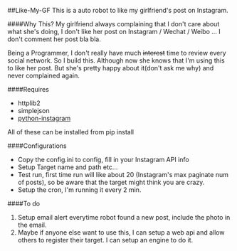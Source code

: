 ##Like-My-GF
This is a auto robot to like my girlfriend's post on Instagram.

####Why This?
My girlfriend always complaining that I don't care about what she's doing, I don't like her post on Instagram / Wechat / Weibo ... I don't comment her post bla bla.

Being a Programmer, I don't really have much ~~interest~~ time to review every social network. So I build this. Although now she knows that I'm using this to like her post. But she's pretty happy about it(don't ask me why) and never complained again.

####Requires
* httplib2
* simplejson
* [python-instagram](https://github.com/Instagram/python-instagram)

All of these can be installed from pip install

####Configurations
* Copy the config.ini to config, fill in your Instagram API info
* Setup Target name and path etc...
* Test run, first time run will like about 20 (Instagram's max paginate num of posts), so be aware that the target might think you are crazy.
* Setup the cron, I'm running it every 2 min.

####To do
1. Setup email alert everytime robot found a new post, include the photo in the email.
2. Maybe if anyone else want to use this, I can setup a web api and allow others to register their target. I can setup an engine to do it.